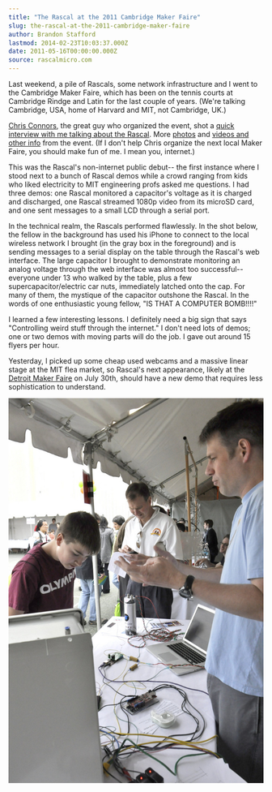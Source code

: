 ```yaml
---
title: "The Rascal at the 2011 Cambridge Maker Faire"
slug: the-rascal-at-the-2011-cambridge-maker-faire
author: Brandon Stafford
lastmod: 2014-02-23T10:03:37.000Z
date: 2011-05-16T00:00:00.000Z
source: rascalmicro.com
---
```

Last weekend, a pile of Rascals, some network infrastructure and I went to the Cambridge Maker Faire, which has been on the tennis courts at Cambridge Rindge and Latin for the last couple of years. (We're talking Cambridge, USA, home of Harvard and MIT, not Cambridge, UK.)

[Chris Connors][1], the great guy who organized the event, shot a [quick interview with me talking about the Rascal][2]. More [photos][3] and [videos and other info][4] from the event. (If I don't help Chris organize the next local Maker Faire, you should make fun of me. I mean you, internet.)

This was the Rascal's non-internet public debut-- the first instance where I stood next to a bunch of Rascal demos while a crowd ranging from kids who liked electricity to MIT engineering profs asked me questions. I had three demos: one Rascal monitored a capacitor's voltage as it is charged and discharged, one Rascal streamed 1080p video from its microSD card, and one sent messages to a small LCD through a serial port.

In the technical realm, the Rascals performed flawlessly. In the shot below, the fellow in the background has used his iPhone to connect to the local wireless network I brought (in the gray box in the foreground) and is sending messages to a serial display on the table through the Rascal's web interface. The large capacitor I brought to demonstrate monitoring an analog voltage through the web interface was almost too successful-- everyone under 13 who walked by the table, plus a few supercapacitor/electric car nuts, immediately latched onto the cap. For many of them, the mystique of the capacitor outshone the Rascal. In the words of one enthusiastic young fellow, "IS THAT A COMPUTER BOMB!!!!"

I learned a few interesting lessons. I definitely need a big sign that says "Controlling weird stuff through the internet." I don't need lots of demos; one or two demos with moving parts will do the job. I gave out around 15 flyers per hour.

Yesterday, I picked up some cheap used webcams and a massive linear stage at the MIT flea market, so Rascal's next appearance, likely at the [Detroit Maker Faire][5] on July 30th, should have a new demo that requires less sophistication to understand.

<img src="/img/cambridge-maker-faire-2011-brandon-with-rascals-680px.jpg">

[1]: http://chrisconnors.com/
[2]: http://www.youtube.com/watch?v=T2fZ2EhaNLg
[3]: http://www.flickr.com/groups/1407559@N22/pool/
[4]: http://blog.makezine.com/archive/2011/05/cambridge-mini-maker-faire-2011.html
[5]: http://makerfaire.com/detroit/2011/
